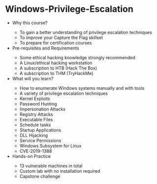 # Windows-Privilege-Escalation
<ul>
  <li>Why this course?</li>
  <ul>
    <li>To gain a better understanding of privilege escalation techniques</li>
    <li>To improve your Capture the Flag skillset</li>
    <li>To prepare for certification courses</li>
  </ul>
  <li>Pre-requisites and Requirements</li>
  <ul>
    <li>Some ethical hacking knowledge strongly recommended</li>
    <li>A Linux/ethical hacking workstation</li>
    <li>A subscription to HTB (Hack The Box)</li>
    <li>A subscription to THM (TryHackMe)</li>
  </ul>
  <li>What will you learn?</li>
  <ul>
    <li>How to enumerate Windows systems manually and with tools</li>
    <li>A variety of privilege escalation techniques</li>
    <li>Kernel Exploits</li>
    <li>Password Hunting</li>
    <li>Impersonation Attacks</li>
    <li>Registry Attacks</li>
    <li>Executable Files</li>
    <li>Schedule tasks</li>
    <li>Startup Applications</li>
    <li>DLL Hijacking</li>
    <li>Service Permissions</li>
    <li>Windows Subsystem for Linux</li>
    <li>CVE-2019-1388</li>
  </ul>
  <li>Hands-on Practice</li>
  <ul>
    <li>13 vulnerable machines in total</li>
    <li>Custom lab with no installation required</li>
    <li>Capstone challenge</li>
  </ul>
</ul>



 
